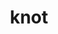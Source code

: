 ---
layout: smileys&emotion
title: knot
emoji: knot
permalink: 🪢.html
image: assets/img/3moji/knot.png
---